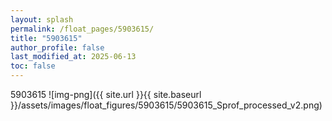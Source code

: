 ```yaml
---
layout: splash
permalink: /float_pages/5903615/
title: "5903615"
author_profile: false
last_modified_at: 2025-06-13
toc: false
---
```

 
5903615
![img-png]({{ site.url }}{{ site.baseurl }}/assets/images/float_figures/5903615/5903615_Sprof_processed_v2.png)
